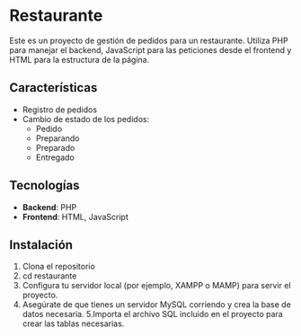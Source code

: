 # Restaurante

Este es un proyecto de gestión de pedidos para un restaurante. Utiliza PHP para manejar el backend, JavaScript para las peticiones desde el frontend y HTML para la estructura de la página.

## Características

- Registro de pedidos
- Cambio de estado de los pedidos:
  - Pedido
  - Preparando
  - Preparado
  - Entregado

## Tecnologías

- **Backend**: PHP
- **Frontend**: HTML, JavaScript

## Instalación

1. Clona el repositorio
2. cd restaurante
3. Configura tu servidor local (por ejemplo, XAMPP o MAMP) para servir el proyecto.
4. Asegúrate de que tienes un servidor MySQL corriendo y crea la base de datos necesaria.
5.Importa el archivo SQL incluido en el proyecto para crear las tablas necesarias.
